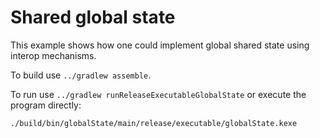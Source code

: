 # Shared global state

This example shows how one could implement global shared state using interop mechanisms.

To build use `../gradlew assemble`.

To run use `../gradlew runReleaseExecutableGlobalState` or execute the program directly:

    ./build/bin/globalState/main/release/executable/globalState.kexe
